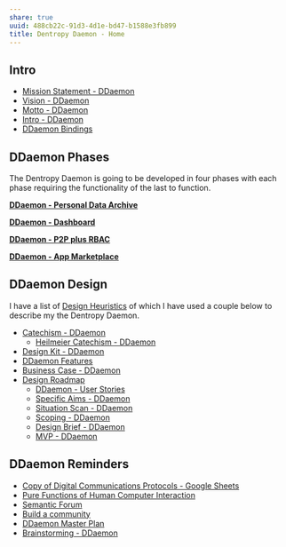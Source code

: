 ```yaml
---
share: true
uuid: 488cb22c-91d3-4d1e-bd47-b1588e3fb899
title: Dentropy Daemon - Home
---
```

## Intro

* [Mission Statement - DDaemon](/49651cdb-2917-4c0e-b237-0ef9db099384)
* [Vision - DDaemon](/d6c7b9d4-1ce5-4661-9040-28be18e457ca)
* [Motto - DDaemon](/undefined)
* [Intro - DDaemon](/3aac9f98-9264-4093-8402-be32de0295cb)
* [DDaemon Bindings](/undefined)

## DDaemon Phases

The Dentropy Daemon is going to be developed in four phases with each phase requiring the functionality of the last to function.

**[DDaemon - Personal Data Archive](/undefined)**

**[DDaemon - Dashboard](/undefined)**

**[DDaemon - P2P plus RBAC](/undefined)**

**[DDaemon - App Marketplace](/undefined)**

## DDaemon Design

I have a list of [Design Heuristics](/5e01e1ef-4aa4-491d-8ac3-8f0343201a97) of which I have used a couple below to describe my the Dentropy Daemon.

* [Catechism - DDaemon](/89182d9f-ab57-497c-96c6-0aff10c6724d)
	* [Heilmeier Catechism -  DDaemon](/57b016eb-5704-449d-875a-7a228770b576)
* [Design Kit - DDaemon](/undefined)
* [DDaemon Features](/6ec01842-ee57-4594-a47c-c7c33bed4c36)
* [Business Case - DDaemon](/1eeef5ad-72cd-4f62-8c70-951927108dd2)
* [Design Roadmap](/71dc6153-9d1b-493d-9c44-e804b26f0c15)
	* [DDaemon - User Stories](/92a22ef8-5137-47e9-a48a-ece9720f6169)
	* [Specific Aims - DDaemon](/d6321a61-0b6f-49f7-b537-0476879dad25)
	* [Situation Scan - DDaemon](/ce95a2c6-06de-4289-bd97-a94257439970)
	* [Scoping - DDaemon](/undefined)
	* [Design Brief - DDaemon](/702312c0-e3ed-464f-bc49-beb2de1169b6)
	* [MVP - DDaemon](/1f11a496-ebd1-4a2f-b286-44e27e792258)

## DDaemon Reminders

* [Copy of Digital Communications Protocols - Google Sheets](https://docs.google.com/spreadsheets/d/1moR2wTGfnuqf3x6neTOxMTHb33bewkiFnJLUR2BrGFM/edit#gid=0)
* [Pure Functions of Human Computer Interaction](/57db9cf5-4b35-4cff-af63-25d6da569ca3)
* [Semantic Forum](/b1c652df-6eb9-4e60-9bb5-c94c972ba35a)
* [Build a community](/undefined)
* [DDaemon Master Plan](/58fef7f0-c9dc-44b3-949f-1c034bc24cf2)
* [Brainstorming - DDaemon](/undefined)
